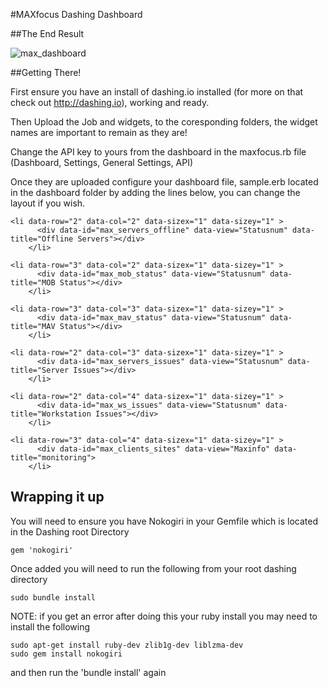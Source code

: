 #MAXfocus Dashing Dashboard

##The End Result

![max_dashboard](https://cloud.githubusercontent.com/assets/8008695/12797377/8a6eba5c-cabb-11e5-95e3-29fd47a8fa7c.jpg)

##Getting There!

First ensure you have an install of dashing.io installed (for more on that check out http://dashing.io), working and ready.

Then Upload the Job and widgets, to the coresponding folders, the widget names are important to remain as they are!

Change the API key to yours from the dashboard in the maxfocus.rb file (Dashboard, Settings, General Settings, API)

Once they are uploaded configure your dashboard file, sample.erb located in the dashboard folder by adding the lines below, you can change the layout if you wish.

```
<li data-row="2" data-col="2" data-sizex="1" data-sizey="1" >
      <div data-id="max_servers_offline" data-view="Statusnum" data-title="Offline Servers"></div>
    </li>

<li data-row="3" data-col="2" data-sizex="1" data-sizey="1" >
      <div data-id="max_mob_status" data-view="Statusnum" data-title="MOB Status"></div>
    </li>

<li data-row="3" data-col="3" data-sizex="1" data-sizey="1" >
      <div data-id="max_mav_status" data-view="Statusnum" data-title="MAV Status"></div>
    </li>

<li data-row="2" data-col="3" data-sizex="1" data-sizey="1" >
      <div data-id="max_servers_issues" data-view="Statusnum" data-title="Server Issues"></div>
    </li>

<li data-row="2" data-col="4" data-sizex="1" data-sizey="1" >
      <div data-id="max_ws_issues" data-view="Statusnum" data-title="Workstation Issues"></div>
    </li>

<li data-row="3" data-col="4" data-sizex="1" data-sizey="1" >
      <div data-id="max_clients_sites" data-view="Maxinfo" data-title="monitoring">
    </li>
```

## Wrapping it up

You will need to ensure you have Nokogiri in your Gemfile which is located in the Dashing root Directory

```
gem 'nokogiri'
```

Once added you will need to run the following from your root dashing directory

```
sudo bundle install
```

NOTE: if you get an error after doing this your ruby install you may need to install the following

```
sudo apt-get install ruby-dev zlib1g-dev liblzma-dev
sudo gem install nokogiri
```

and then run the 'bundle install' again
